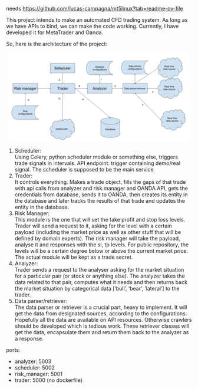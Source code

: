 needs https://github.com/lucas-campagna/mt5linux?tab=readme-ov-file
<p>This project intends to make an automated CFD trading system. As long as we have APIs to bind, we can make the code
working. Currently, I have developed it for MetaTrader and Oanda. </p>

<p>So, here is the architecture of the project:</p>

![img.png](img.png)

1. Scheduler:<br>
Using Celery, python scheduler module or something else, triggers trade signals in intervals.
API endpoint: trigger containing demo/real signal. The scheduler is supposed to be the main
service
2. Trader:<br>
It controls everything. Makes a trade object, fills the gaps of that trade with api calls from
analyzer and risk manager and OANDA API, gets the credentials from database, sends it to
OANDA, then creates its entity in the database and later tracks the results of that trade and
updates the entity in the database.
3. Risk Manager:<br>
This module is the one that will set the take profit and stop loss levels. Trader will send a
request to it, asking for the level with a certain payload (including the market price as well as
other stuff that will be defined by domain experts). The risk manager will take the payload,
analyse it and responses with the sl, tp levels. For public repository, the levels will be a certain
degree below or above the current market price. The actual module will be kept as a trade
secret.
4. Analyzer:<br>
Trader sends a request to the analyser asking for the market situation for a particular pair (or
stock or anything else). The analyzer takes the data related to that pair, computes what it needs
and then returns back the market situation by categorical data [‘bull’, ‘bear’, ’lateral’] to the
trader.
5. Data parser/retriever:<br>
The data parser or retriever is a crucial part, heavy to implement. It will get the data from
designated sources, according to the configurations. Hopefully all the data are available on API
resources. Otherwise crawlers should be developed which is tedious work. These retriever
classes will get the data, encapsulate them and return them back to the analyzer as a response.



ports:
* analyzer: 5003
* scheduler: 5002
* risk_manager: 5001
* trader: 5000 (no dockerfile)